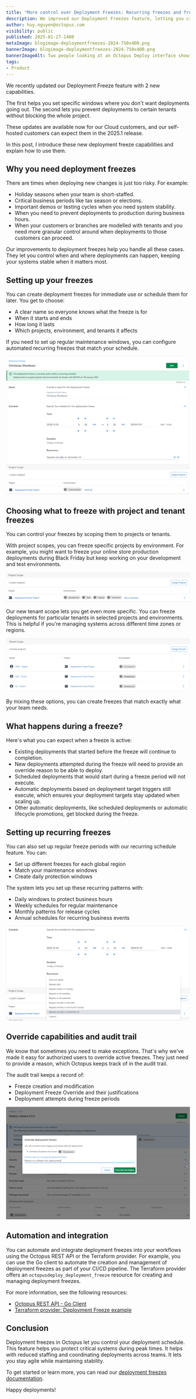 ```yaml
---
title: "More control over Deployment Freezes: Recurring freezes and freeze by tenant"
description: We improved our Deployment Freezes feature, letting you create maintenance windows with recurring freezes and giving you more granular control with freezes by tenant.
author: huy.nguyen@octopus.com
visibility: public
published: 2025-01-27-1400
metaImage: blogimage-deploymentfreezes-2024-750x400.png
bannerImage: blogimage-deploymentfreezes-2024-750x400.png
bannerImageAlt: Two people looking at an Octopus Deploy interface showing deployment versions with a winter theme and snowflakes.
tags: 
- Product
---
```


We recently updated our Deployment Freeze feature with 2 new capabilities. 

The first helps you set specific windows where you don't want deployments going out. The second lets you prevent deployments to certain tenants without blocking the whole project.

These updates are available now for our Cloud customers, and our self-hosted customers can expect them in the 2025.1 release.

In this post, I introduce these new deployment freeze capabilities and explain how to use them.

## Why you need deployment freezes

There are times when deploying new changes is just too risky. For example:

- Holiday seasons when your team is short-staffed.
- Critical business periods like tax season or elections.
- Important demos or testing cycles when you need system stability.
- When you need to prevent deployments to production during business hours.
- When your customers or branches are modelled with tenants and you need more granular control around when deployments to those customers can proceed.

Our improvements to deployment freezes help you handle all these cases. They let you control when and where deployments can happen, keeping your systems stable when it matters most.

## Setting up your freezes

You can create deployment freezes for immediate use or schedule them for later. You get to choose:

- A clear name so everyone knows what the freeze is for
- When it starts and ends
- How long it lasts
- Which projects, environment, and tenants it affects

If you need to set up regular maintenance windows, you can configure automated recurring freezes that match your schedule.

![Deployment Freeze Detail](deployment-freeze-detail_w.png "width=500")

## Choosing what to freeze with project and tenant freezes

You can control your freezes by scoping them to projects or tenants.

With project scopes, you can freeze specific projects by environment. For example, you might want to freeze your online store production deployments during Black Friday but keep working on your development and test environments.

![Project Scope](deployment-freeze-project-scope_w.png "width=500")

Our new tenant scope lets you get even more specific. You can freeze deployments for particular tenants in selected projects and environments. This is helpful if you're managing systems across different time zones or regions.

![Tenant Scope](deployment-freeze-tenant-scope_w.png "width=500")

By mixing these options, you can create freezes that match exactly what your team needs.

## What happens during a freeze?

Here's what you can expect when a freeze is active:

- Existing deployments that started before the freeze will continue to completion.
- New deployments attempted during the freeze will need to provide an override reason to be able to deploy.
- Scheduled deployments that would start during a freeze period will not execute.
- Automatic deployments based on deployment target triggers still execute, which ensures your deployment targets stay updated when scaling up.
- Other automatic deployments, like scheduled deployments or automatic lifecycle promotions, get blocked during the freeze.

## Setting up recurring freezes

You can also set up regular freeze periods with our recurring schedule feature. You can:

- Set up different freezes for each global region
- Match your maintenance windows
- Create daily protection windows

The system lets you set up these recurring patterns with:

- Daily windows to protect business hours
- Weekly schedules for regular maintenance
- Monthly patterns for release cycles
- Annual schedules for recurring business events

![Deployment Freeze Recurrence](deployment-freeze-recurrence_w.png "width=500")

## Override capabilities and audit trail

We know that sometimes you need to make exceptions. That's why we've made it easy for authorized users to override active freezes. They just need to provide a reason, which Octopus keeps track of in the audit trail.

The audit trail keeps a record of:

- Freeze creation and modification
- Deployment Freeze Override and their justifications
- Deployment attempts during freeze periods

![Screenshot of the Deployment Freeze interface](deployment-freeze-override_w.png "width=500")

## Automation and integration

You can automate and integrate deployment freezes into your workflows using the Octopus REST API or the Terraform provider. For example, you can use the Go client to automate the creation and management of deployment freezes as part of your CI/CD pipeline. The Terraform provider offers an `octopusdeploy_deployment_freeze` resource for creating and managing deployment freezes. 

For more information, see the following resources:

- [Octopus REST API - Go Client](https://github.com/OctopusDeploy/go-octopusdeploy)
- [Terraform provider: Deployment Freeze example](https://github.com/OctopusDeployLabs/terraform-provider-octopusdeploy/tree/main/examples/resources/octopusdeploy_deployment_freeze)

## Conclusion

Deployment freezes in Octopus let you control your deployment schedule. This feature helps you protect critical systems during peak times. It helps with reduced staffing and coordinating deployments across teams. It lets you stay agile while maintaining stability. 

To get started or learn more, you can read our [deployment freezes documentation](https://octopus.com/docs/deployments/deployment-freezes).

Happy deployments!
